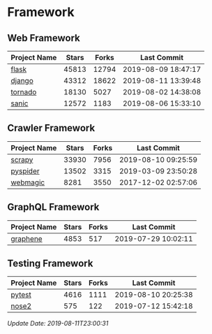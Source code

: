 # Framework

## Web Framework

| Project Name | Stars | Forks | Last Commit |
| ------------ | ----- | ----- | ----------- |
| [flask](https://github.com/pallets/flask) | 45813 | 12794 | 2019-08-09 18:47:17 |
| [django](https://github.com/django/django) | 43312 | 18622 | 2019-08-11 13:39:48 |
| [tornado](https://github.com/tornadoweb/tornado) | 18130 | 5027 | 2019-08-02 14:38:08 |
| [sanic](https://github.com/huge-success/sanic) | 12572 | 1183 | 2019-08-06 15:33:10 |

## Crawler Framework

| Project Name | Stars | Forks | Last Commit |
| ------------ | ----- | ----- | ----------- |
| [scrapy](https://github.com/scrapy/scrapy) | 33930 | 7956 | 2019-08-10 09:25:59 |
| [pyspider](https://github.com/binux/pyspider) | 13502 | 3315 | 2019-03-09 23:50:28 |
| [webmagic](https://github.com/code4craft/webmagic) | 8281 | 3550 | 2017-12-02 02:57:06 |

## GraphQL Framework

| Project Name | Stars | Forks | Last Commit |
| ------------ | ----- | ----- | ----------- |
| [graphene](https://github.com/graphql-python/graphene) | 4853 | 517 | 2019-07-29 10:02:11 |

## Testing Framework

| Project Name | Stars | Forks | Last Commit |
| ------------ | ----- | ----- | ----------- |
| [pytest](https://github.com/pytest-dev/pytest) | 4616 | 1111 | 2019-08-10 20:25:38 |
| [nose2](https://github.com/nose-devs/nose2) | 575 | 122 | 2019-07-12 15:42:18 |

*Update Date: 2019-08-11T23:00:31*
